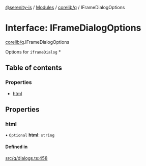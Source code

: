 [@serenity-is](../README.md) / [Modules](../modules.md) / [corelib/q](../modules/corelib_q.md) / IFrameDialogOptions

# Interface: IFrameDialogOptions

[corelib/q](../modules/corelib_q.md).IFrameDialogOptions

Options for `iframeDialog` *

## Table of contents

### Properties

- [html](corelib_q.IFrameDialogOptions.md#html)

## Properties

### html

• `Optional` **html**: `string`

#### Defined in

[src/q/dialogs.ts:458](https://github.com/serenity-is/serenity/blob/master/packages/corelib/src/q/dialogs.ts#L458)
